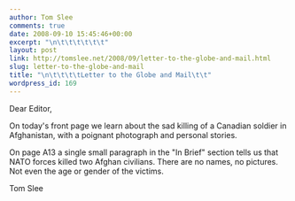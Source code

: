 ```yaml
---
author: Tom Slee
comments: true
date: 2008-09-10 15:45:46+00:00
excerpt: "\n\t\t\t\t\t\t"
layout: post
link: http://tomslee.net/2008/09/letter-to-the-globe-and-mail.html
slug: letter-to-the-globe-and-mail
title: "\n\t\t\t\tLetter to the Globe and Mail\t\t"
wordpress_id: 169
---
```



				

Dear Editor,  
  
On today's front page we learn about the sad killing of a Canadian soldier in Afghanistan, with a poignant photograph and personal stories.   
  
On page A13 a single small paragraph in the "In Brief" section tells us that NATO forces killed two Afghan civilians. There are no names, no pictures. Not even the age or gender of the victims.  
  
Tom Slee  



		
